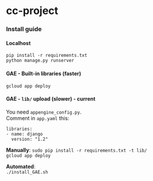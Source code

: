 # cc-project

### Install guide

#### Localhost
`pip install -r requirements.txt`  
`python manage.py runserver`

#### GAE - Built-in libraries (faster)
`gcloud app deploy`

#### GAE - `lib/` upload (slower) - current
You need `appengine_config.py`.  
Comment in `app.yaml` this:
```
libraries:
- name: django
  version: "1.2"
```

**Manually**: 
`sudo pip install -r requirements.txt -t lib/`  
`gcloud app deploy`  

**Automated**:  
`./install_GAE.sh`
